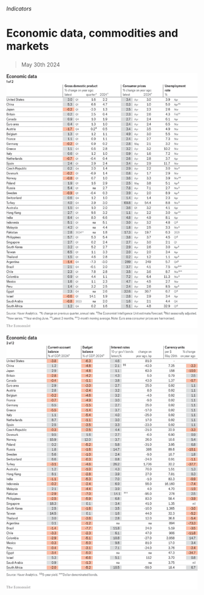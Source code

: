 ###### Indicators

# Economic data, commodities and markets 

#####  

> May 30th 2024 

![image](images/20240601_INT101.png) 


![image](images/20240601_INT102.png) 


